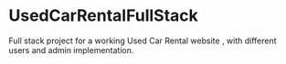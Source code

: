 # UsedCarRentalFullStack
Full stack project for a working Used Car Rental website , with different users and admin implementation.
